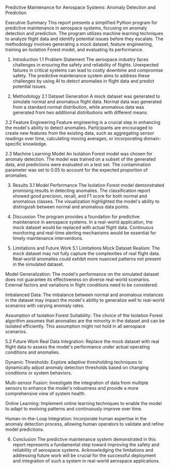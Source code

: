 Predictive Maintenance for Aerospace Systems: Anomaly Detection and Prediction



Executive Summary
This report presents a simplified Python program for predictive maintenance in aerospace systems, focusing on anomaly detection and prediction. The program utilizes machine learning techniques to analyze flight data and identify potential issues before they escalate. The methodology involves generating a mock dataset, feature engineering, training an Isolation Forest model, and evaluating its performance.

1. Introduction
1.1 Problem Statement
The aerospace industry faces challenges in ensuring the safety and reliability of flights. Unexpected failures in critical systems can lead to costly downtime and compromise safety. The predictive maintenance system aims to address these challenges by using AI to detect anomalies in flight data and predict potential issues.

2. Methodology
2.1 Dataset Generation
A mock dataset was generated to simulate normal and anomalous flight data. Normal data was generated from a standard normal distribution, while anomalous data was generated from two additional distributions with different means.

2.2 Feature Engineering
Feature engineering is a crucial step in enhancing the model's ability to detect anomalies. Participants are encouraged to create new features from the existing data, such as aggregating sensor readings over time, calculating moving averages, or incorporating domain-specific knowledge.

2.3 Machine Learning Model
An Isolation Forest model was chosen for anomaly detection. The model was trained on a subset of the generated data, and predictions were evaluated on a test set. The contamination parameter was set to 0.05 to account for the expected proportion of anomalies.

3. Results
3.1 Model Performance
The Isolation Forest model demonstrated promising results in detecting anomalies. The classification report showed good precision, recall, and F1 score for both normal and anomalous classes. The visualization highlighted the model's ability to distinguish between normal and anomalous data points.

4. Discussion
The program provides a foundation for predictive maintenance in aerospace systems. In a real-world application, the mock dataset would be replaced with actual flight data. Continuous monitoring and real-time alerting mechanisms would be essential for timely maintenance interventions.

5. Limitations and Future Work
5.1 Limitations
Mock Dataset Realism: The mock dataset may not fully capture the complexities of real flight data. Real-world anomalies could exhibit more nuanced patterns not present in the simulated dataset.

Model Generalization: The model's performance on the simulated dataset does not guarantee its effectiveness on diverse real-world scenarios. External factors and variations in flight conditions need to be considered.

Imbalanced Data: The imbalance between normal and anomalous instances in the dataset may impact the model's ability to generalize well to real-world scenarios with varying anomaly rates.

Assumption of Isolation Forest Suitability: The choice of the Isolation Forest algorithm assumes that anomalies are the minority in the dataset and can be isolated efficiently. This assumption might not hold in all aerospace scenarios.

5.2 Future Work
Real Data Integration: Replace the mock dataset with real flight data to assess the model's performance under actual operating conditions and anomalies.

Dynamic Thresholds: Explore adaptive thresholding techniques to dynamically adjust anomaly detection thresholds based on changing conditions or system behaviors.

Multi-sensor Fusion: Investigate the integration of data from multiple sensors to enhance the model's robustness and provide a more comprehensive view of system health.

Online Learning: Implement online learning techniques to enable the model to adapt to evolving patterns and continuously improve over time.

Human-in-the-Loop Integration: Incorporate human expertise in the anomaly detection process, allowing human operators to validate and refine model predictions.

6. Conclusion
The predictive maintenance system demonstrated in this report represents a fundamental step toward improving the safety and reliability of aerospace systems. Acknowledging the limitations and addressing future work will be crucial for the successful deployment and integration of such a system in real-world aerospace applications.
